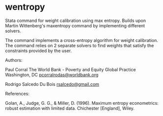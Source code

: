 # wentropy
Stata command for weight calibration using max entropy. Builds upon Martin Wittenberg's maxentropy command by implementing different solvers.

The command implements a cross-entropy algorithm for weight calibration. The command relies on 2 separate solvers to find weights that satisfy the constraints provided by the user.

Authors:

Paul Corral
The World Bank - Poverty and Equity Global Practice
Washington, DC
pcorralrodas@worldbank.org

Rodrigo Salcedo Du Bois
rsalcedo@gmail.com

References:

Golan, A., Judge, G. G., & Miller, D. (1996). Maximum entropy econometrics: robust estimation with limited data. Chichester [England], Wiley.
